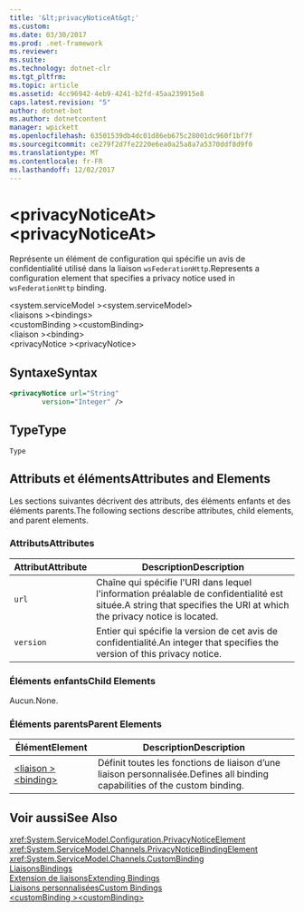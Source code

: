 ```yaml
---
title: '&lt;privacyNoticeAt&gt;'
ms.custom: 
ms.date: 03/30/2017
ms.prod: .net-framework
ms.reviewer: 
ms.suite: 
ms.technology: dotnet-clr
ms.tgt_pltfrm: 
ms.topic: article
ms.assetid: 4cc96942-4eb9-4241-b2fd-45aa239915e8
caps.latest.revision: "5"
author: dotnet-bot
ms.author: dotnetcontent
manager: wpickett
ms.openlocfilehash: 63501539db4dc01d86eb675c28001dc960f1bf7f
ms.sourcegitcommit: ce279f2d7fe2220e6ea0a25a8a7a5370ddf8d9f0
ms.translationtype: MT
ms.contentlocale: fr-FR
ms.lasthandoff: 12/02/2017
---
```

# <a name="ltprivacynoticeatgt"></a><span data-ttu-id="73d19-102">&lt;privacyNoticeAt&gt;</span><span class="sxs-lookup"><span data-stu-id="73d19-102">&lt;privacyNoticeAt&gt;</span></span>
<span data-ttu-id="73d19-103">Représente un élément de configuration qui spécifie un avis de confidentialité utilisé dans la liaison `wsFederationHttp`.</span><span class="sxs-lookup"><span data-stu-id="73d19-103">Represents a configuration element that specifies a privacy notice used in `wsFederationHttp` binding.</span></span>  
  
 <span data-ttu-id="73d19-104">\<system.serviceModel ></span><span class="sxs-lookup"><span data-stu-id="73d19-104">\<system.serviceModel></span></span>  
<span data-ttu-id="73d19-105">\<liaisons ></span><span class="sxs-lookup"><span data-stu-id="73d19-105">\<bindings></span></span>  
<span data-ttu-id="73d19-106">\<customBinding ></span><span class="sxs-lookup"><span data-stu-id="73d19-106">\<customBinding></span></span>  
<span data-ttu-id="73d19-107">\<liaison ></span><span class="sxs-lookup"><span data-stu-id="73d19-107">\<binding></span></span>  
<span data-ttu-id="73d19-108">\<privacyNotice ></span><span class="sxs-lookup"><span data-stu-id="73d19-108">\<privacyNotice></span></span>  
  
## <a name="syntax"></a><span data-ttu-id="73d19-109">Syntaxe</span><span class="sxs-lookup"><span data-stu-id="73d19-109">Syntax</span></span>  
  
```xml  
<privacyNotice url="String"  
        version="Integer" />  
```  
  
## <a name="type"></a><span data-ttu-id="73d19-110">Type</span><span class="sxs-lookup"><span data-stu-id="73d19-110">Type</span></span>  
 `Type`  
  
## <a name="attributes-and-elements"></a><span data-ttu-id="73d19-111">Attributs et éléments</span><span class="sxs-lookup"><span data-stu-id="73d19-111">Attributes and Elements</span></span>  
 <span data-ttu-id="73d19-112">Les sections suivantes décrivent des attributs, des éléments enfants et des éléments parents.</span><span class="sxs-lookup"><span data-stu-id="73d19-112">The following sections describe attributes, child elements, and parent elements.</span></span>  
  
### <a name="attributes"></a><span data-ttu-id="73d19-113">Attributs</span><span class="sxs-lookup"><span data-stu-id="73d19-113">Attributes</span></span>  
  
|<span data-ttu-id="73d19-114">Attribut</span><span class="sxs-lookup"><span data-stu-id="73d19-114">Attribute</span></span>|<span data-ttu-id="73d19-115">Description</span><span class="sxs-lookup"><span data-stu-id="73d19-115">Description</span></span>|  
|---------------|-----------------|  
|`url`|<span data-ttu-id="73d19-116">Chaîne qui spécifie l'URI dans lequel l'information préalable de confidentialité est située.</span><span class="sxs-lookup"><span data-stu-id="73d19-116">A string that specifies the URI at which the privacy notice is located.</span></span>|  
|`version`|<span data-ttu-id="73d19-117">Entier qui spécifie la version de cet avis de confidentialité.</span><span class="sxs-lookup"><span data-stu-id="73d19-117">An integer that specifies the version of this privacy notice.</span></span>|  
  
### <a name="child-elements"></a><span data-ttu-id="73d19-118">Éléments enfants</span><span class="sxs-lookup"><span data-stu-id="73d19-118">Child Elements</span></span>  
 <span data-ttu-id="73d19-119">Aucun.</span><span class="sxs-lookup"><span data-stu-id="73d19-119">None.</span></span>  
  
### <a name="parent-elements"></a><span data-ttu-id="73d19-120">Éléments parents</span><span class="sxs-lookup"><span data-stu-id="73d19-120">Parent Elements</span></span>  
  
|<span data-ttu-id="73d19-121">Élément</span><span class="sxs-lookup"><span data-stu-id="73d19-121">Element</span></span>|<span data-ttu-id="73d19-122">Description</span><span class="sxs-lookup"><span data-stu-id="73d19-122">Description</span></span>|  
|-------------|-----------------|  
|[<span data-ttu-id="73d19-123">\<liaison ></span><span class="sxs-lookup"><span data-stu-id="73d19-123">\<binding></span></span>](../../../../../docs/framework/misc/binding.md)|<span data-ttu-id="73d19-124">Définit toutes les fonctions de liaison d’une liaison personnalisée.</span><span class="sxs-lookup"><span data-stu-id="73d19-124">Defines all binding capabilities of the custom binding.</span></span>|  
  
## <a name="see-also"></a><span data-ttu-id="73d19-125">Voir aussi</span><span class="sxs-lookup"><span data-stu-id="73d19-125">See Also</span></span>  
 <xref:System.ServiceModel.Configuration.PrivacyNoticeElement>  
 <xref:System.ServiceModel.Channels.PrivacyNoticeBindingElement>  
 <xref:System.ServiceModel.Channels.CustomBinding>  
 [<span data-ttu-id="73d19-126">Liaisons</span><span class="sxs-lookup"><span data-stu-id="73d19-126">Bindings</span></span>](../../../../../docs/framework/wcf/bindings.md)  
 [<span data-ttu-id="73d19-127">Extension de liaisons</span><span class="sxs-lookup"><span data-stu-id="73d19-127">Extending Bindings</span></span>](../../../../../docs/framework/wcf/extending/extending-bindings.md)  
 [<span data-ttu-id="73d19-128">Liaisons personnalisées</span><span class="sxs-lookup"><span data-stu-id="73d19-128">Custom Bindings</span></span>](../../../../../docs/framework/wcf/extending/custom-bindings.md)  
 [<span data-ttu-id="73d19-129">\<customBinding ></span><span class="sxs-lookup"><span data-stu-id="73d19-129">\<customBinding></span></span>](../../../../../docs/framework/configure-apps/file-schema/wcf/custombinding.md)
